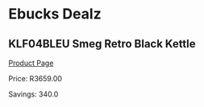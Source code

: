 
# Ebucks Dealz
## KLF04BLEU Smeg Retro Black Kettle
[Product Page](https://www.ebucks.com/web/shop/productSelected.do?prodId=1167473130&catId=704985963)

Price: R3659.00

Savings: 340.0


	
